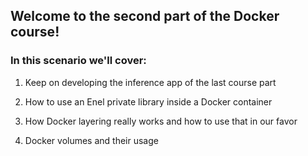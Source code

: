 ## Welcome to the second part of the Docker course!


### In this scenario we'll cover:

1. Keep on developing the inference app of the last course part


2. How to use an Enel private library inside a Docker container
   

3. How Docker layering really works and how to use that in our favor


4. Docker volumes and their usage


